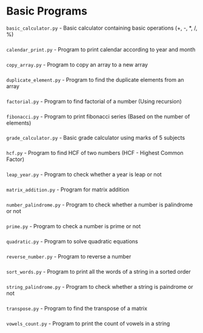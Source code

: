 # Basic Programs
``` basic_calculator.py ``` - Basic calculator containing basic operations (+, -, *, /, %)
###
``` calendar_print.py ``` - Program to print calendar according to year and month
###
``` copy_array.py ``` - Program to copy an array to a new array
###
``` duplicate_element.py ``` - Program to find the duplicate elements from an array
###
``` factorial.py ``` - Program to find factorial of a number (Using recursion)
###
``` fibonacci.py ``` - Program to print fibonacci series (Based on the number of elements)
###
``` grade_calculator.py ``` - Basic grade calculator using marks of 5 subjects
###
``` hcf.py ``` - Program to find HCF of two numbers (HCF - Highest Common Factor)
### 
``` leap_year.py ``` - Program to check whether a year is leap or not
###
``` matrix_addition.py ``` - Program for matrix addition
###
``` number_palindrome.py ``` - Program to check whether a number is palindrome or not
###
``` prime.py ``` - Program to check a number is prime or not
###
``` quadratic.py ``` - Program to solve quadratic equations
###
``` reverse_number.py ``` - Program to reverse a number
###
``` sort_words.py ``` - Program to print all the words of a string in a sorted order
###
``` string_palindrome.py ``` - Program to check whether a string is paindrome or not
###
``` transpose.py ``` - Program to find the transpose of a matrix
###
``` vowels_count.py ``` - Program to print the count of vowels in a string
###